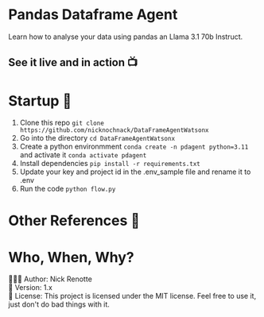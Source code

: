 # Pandas Dataframe Agent 
Learn how to analyse your data using pandas an Llama 3.1 70b Instruct. 

## See it live and in action 📺


# Startup 🚀
1. Clone this repo `git clone https://github.com/nicknochnack/DataFrameAgentWatsonx`
2. Go into the directory `cd DataFrameAgentWatsonx`
3. Create a python environmment `conda create -n pdagent python=3.11` and activate it `conda activate pdagent`
4. Install dependencies `pip install -r requirements.txt`
5. Update your key and project id in the .env_sample file and rename it to .env
5. Run the code `python flow.py`

# Other References 🔗

# Who, When, Why?
👨🏾‍💻 Author: Nick Renotte <br />
📅 Version: 1.x<br />
📜 License: This project is licensed under the MIT license. Feel free to use it, just don't do bad things with it. </br>

